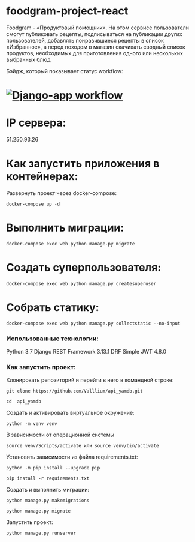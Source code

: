# foodgram-project-react

Foodgram - «Продуктовый помощник». На этом сервисе пользователи смогут публиковать рецепты, подписываться на публикации других пользователей, добавлять понравившиеся рецепты в список «Избранное», а перед походом в магазин скачивать сводный список продуктов, необходимых для приготовления одного или нескольких выбранных блюд

Бэйдж, который показывает статус workflow:

# [![Django-app workflow](https://github.com/Katerinair8/yamdb_final/actions/workflows/yamdb_workflow.yml/badge.svg?branch=master)](https://github.com/Katerinair8/yamdb_final/actions/workflows/yamdb_workflow.yml)

# IP сервера:

51.250.93.26

# Как запустить приложения в контейнерах:

Развернуть проект через docker-compose:

```
docker-compose up -d
```

# Выполнить миграции:

```
docker-compose exec web python manage.py migrate
```

# Создать суперпользователя:

```
docker-compose exec web python manage.py createsuperuser
```

# Собрать статику:

```
docker-compose exec web python manage.py collectstatic --no-input
```

### Использованные технологии:

Python 3.7
Django REST Framework 3.13.1
DRF Simple JWT 4.8.0

### Как запустить проект:

Клонировать репозиторий и перейти в него в командной строке:

```
git clone https://github.com/Valllium/api_yamdb.git
```

```
cd  api_yamdb
```

Cоздать и активировать виртуальное окружение:

```
python -m venv venv
```
В зависимости от операционной системы
```
source venv/Scripts/activate или source venv/bin/activate
```

Установить зависимости из файла requirements.txt:

```
python -m pip install --upgrade pip
```

```
pip install -r requirements.txt
```

Создать и выполнить миграции:

```
python manage.py makemigrations
```

```
python manage.py migrate
```

Запустить проект:

```
python manage.py runserver
